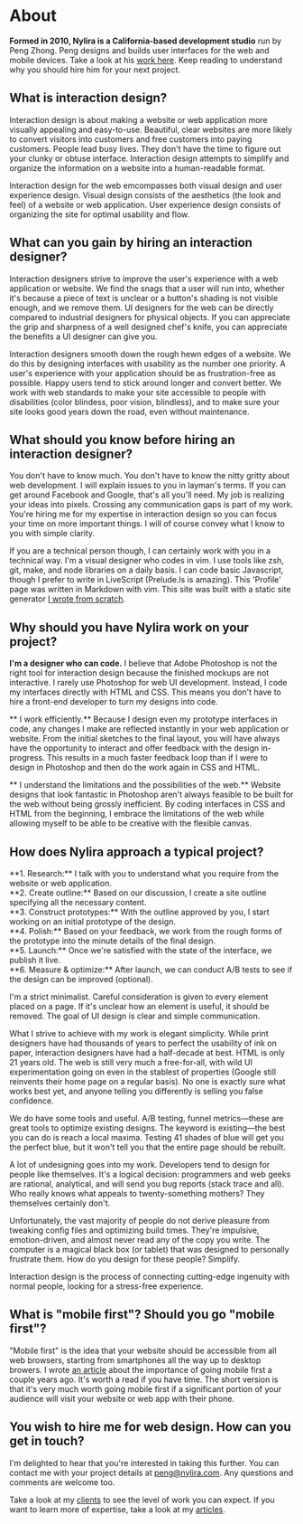   # About

  **Formed in 2010, Nylira is a California-based development studio** run by Peng Zhong. Peng designs and builds user interfaces for the web and mobile devices. Take a look at his <a href="../clients">work here</a>. Keep reading to understand why you should hire him for your next project.

  ## What is interaction design?

  Interaction design is about making a website or web application more visually appealing and easy-to-use. Beautiful, clear websites are more likely to convert visitors into customers and free customers into paying customers. People lead busy lives. They don't have the time to figure out your clunky or obtuse interface. Interaction design attempts to simplify and organize the information on a website into a human-readable format.

  Interaction design for the web emcompasses both visual design and user experience design. Visual design consists of the aesthetics (the look and feel) of a website or web application. User experience design consists of organizing the site for optimal usability and flow.

  ## What can you gain by hiring an interaction designer?

  Interaction designers strive to improve the user's experience with a web application or website. We find the snags that a user will run into, whether it's because a piece of text is unclear or a button's shading is not visible enough, and we remove them. UI designers for the web can be directly compared to industrial designers for physical objects. If you can appreciate the grip and sharpness of a well designed chef's knife, you can appreciate the benefits a UI designer can give you.

  Interaction designers smooth down the rough hewn edges of a website. We do this by designing interfaces with usability as the number one priority. A user's experience with your application should be as frustration-free as possible. Happy users tend to stick around longer and convert better. We work with web standards to make your site accessible to people with disabilities (color blindess, poor vision, blindless), and to make sure your site looks good years down the road, even without maintenance.

  ## What should you know before hiring an interaction designer?

  You don't have to know much. You don't have to know the nitty gritty about web development. I will explain issues to you in layman's terms. If you can get around Facebook and Google, that's all you'll need. My job is realizing your ideas into pixels. Crossing any communication gaps is part of my work. You're hiring me for my expertise in interaction design so you can focus your time on more important things. I will of course convey what I know to you with simple clarity.

  If you are a technical person though, I can certainly work with you in a technical way. I'm a visual designer who codes in vim. I use tools like zsh, git, make, and node libraries on a daily basis. I can code basic Javascript, though I prefer to write in LiveScript (Prelude.ls is amazing). This 'Profile' page was written in Markdown with vim. This site was built with a static site generator [I wrote from scratch](../making-of-nylira-v4).

  ## Why should you have Nylira work on your project?

  **I'm a designer who can code.** I believe that Adobe Photoshop is not the right tool for interaction design because the finished mockups are not interactive. I rarely use Photoshop for web UI development. Instead, I code my interfaces directly with HTML and CSS. This means you don't have to hire a front-end developer to turn my designs into code.

  ** I work efficiently.** Because I design even my prototype interfaces in code, any changes I make are reflected instantly in your web application or website. From the initial sketches to the final layout, you will have always have the opportunity to interact and offer feedback with the design in-progress. This results in a much faster feedback loop than if I were to design in Photoshop and then do the work again in CSS and HTML.

  ** I understand the limitations and the possibilities of the web.** Website designs that look fantastic in Photoshop aren't always feasible to be built for the web without being grossly inefficient. By coding interfaces in CSS and HTML from the beginning, I embrace the limitations of the web while allowing myself to be able to be creative with the flexible canvas.

  ## How does Nylira approach a typical project?

  <div id='project-process'>
    <div class="p">
      **1. Research:** I talk with you to understand what you require from the website or web application.
    </div>
    <div class="p">
      **2. Create outline:** Based on our discussion, I create a site outline specifying all the necessary content.
    </div>
    <div class="p">
      **3. Construct prototypes:** With the outline approved by you, I start working on an initial prototype of the design.
    </div>
    <div class="p">
      **4. Polish:** Based on your feedback, we work from the rough forms of the prototype into the minute details of the final design.
    </div>
    <div class="p">
      **5. Launch:** Once we're satisfied with the state of the interface, we publish it live.
    </div>
    <div class="p">
      **6. Measure &amp; optimize:** After launch, we can conduct A/B tests to see if the design can be improved (optional).
    </div>
  </div>

  I'm a strict minimalist. Careful consideration is given to every element placed on a page. If it's unclear how an element is useful, it should be removed. The goal of UI design is clear and simple communication. 

  What I strive to achieve with my work is elegant simplicity. While print designers have had thousands of years to perfect the usability of ink on paper, interaction designers have had a half-decade at best. HTML is only 21 years old. The web is still very much a free-for-all, with wild UI experimentation going on even in the stablest of properties (Google still reinvents their home page on a regular basis). No one is exactly sure what works best yet, and anyone telling you differently is selling you false confidence.

  We do have some tools and useful. A/B testing, funnel metrics&mdash;these are great tools to optimize existing designs. The keyword is existing&mdash;the best you can do is reach a local maxima. Testing 41 shades of blue will get you the perfect blue, but it won't tell you that the entire page should be rebuilt.

  A lot of undesigning goes into my work. Developers tend to design for people like themselves. It's a logical decision: programmers and web geeks are rational, analytical, and will send you bug reports (stack trace and all). Who really knows what appeals to twenty-something mothers? They themselves certainly don't.

  Unfortunately, the vast majority of people do not derive pleasure from tweaking config files and optimizing build times. They're impulsive, emotion-driven, and almost never read any of the copy you write. The computer is a magical black box (or tablet) that was designed to personally frustrate them. How do you design for these people? Simplify.

  Interaction design is the process of connecting cutting-edge ingenuity with normal people, looking for a stress-free experience.

  ## What is "mobile first"? Should you go "mobile first"?

  "Mobile first" is the idea that your website should be accessible from all web browsers, starting from smartphones all the way up to desktop browers. I wrote [an article](../mobile-first/") about the importance of going mobile first a couple years ago. It's worth a read if you have time. The short version is that it's very much worth going mobile first if a significant portion of your audience will visit your website or web app with their phone.

  ## You wish to hire me for web design. How can you get in touch?

  I'm delighted to hear that you're interested in taking this further. You can contact me with your project details at <a href="mailto:peng@nylira.com">peng@nylira.com</a>. Any questions and comments are welcome too.

  Take a look at my [clients](../clients) to see the level of work you can expect. If you want to learn more of expertise, take a look at my [articles](../expertise).
